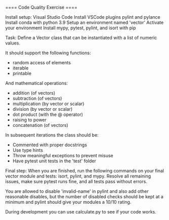 ==== Code Quality Exercise ====

Install setup:
Visual Studio Code
Install VSCode plugins pylint and pylance
Install conda with python 3.9
Setup an environment named 'vector'
Activate your environment
Install mypy, pytest, pylint, and isort with pip


Task:
Define a Vector class that can be instantiated with a list of numeric values.

It should support the following functions:
- random access of elements
- iterable
- printable

And mathematical operations:
- addition (of vectors)
- subtraction (of vectors)
- multiplication (by vector or scalar)
- division (by vector or scalar)
- dot product (with the @ operator)
- raising to power
- concatenation (of vectors)

In subsequent iterations the class should be:
- Commented with proper docstrings
- Use type hints
- Throw meaningful exceptions to prevent misuse
- Have pytest unit tests in the 'test' folder


Final step:
When you are finished, run the following commands on your final vector module and
tests: isort, pylint, and mypy. Resolve all remaining issues, make sure pytest
runs fine, and all tests pass without errors.

You are allowed to disable 'invalid-name' in pylint and also add other reasonable disables,
but the number of disabled checks should be kept at a minimum and pylint should give your
modules a 10/10 rating.

During development you can use calculate.py to see if your code works.